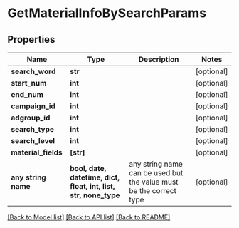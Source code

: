 # GetMaterialInfoBySearchParams


## Properties
Name | Type | Description | Notes
------------ | ------------- | ------------- | -------------
**search_word** | **str** |  | [optional] 
**start_num** | **int** |  | [optional] 
**end_num** | **int** |  | [optional] 
**campaign_id** | **int** |  | [optional] 
**adgroup_id** | **int** |  | [optional] 
**search_type** | **int** |  | [optional] 
**search_level** | **int** |  | [optional] 
**material_fields** | **[str]** |  | [optional] 
**any string name** | **bool, date, datetime, dict, float, int, list, str, none_type** | any string name can be used but the value must be the correct type | [optional]

[[Back to Model list]](../README.md#documentation-for-models) [[Back to API list]](../README.md#documentation-for-api-endpoints) [[Back to README]](../README.md)


